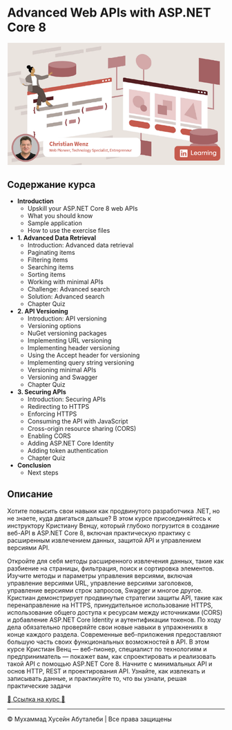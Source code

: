 <!-- ©©©©©©©©©©©©©©©©©©©©©©©© All Rights Are Reserved By Muhammad Husain Abootalebi ©©©©©©©©©©©©©©©©©©©©©©©©©©©©©©©©©© -->

# Advanced Web APIs with ASP.NET Core 8

![Advanced Web APIs with ASP.NET Core 8](../../assets/Courses/Course%20Covers/3%20-%203%20-%20Advanced%20Web%20APIs%20with%20ASP.NET%20Core%208.png)

## Содержание курса

- **Introduction**
  - Upskill your ASP.NET Core 8 web APIs
  - What you should know
  - Sample application
  - How to use the exercise files
- **1. Advanced Data Retrieval**
  - Introduction: Advanced data retrieval
  - Paginating items
  - Filtering items
  - Searching items
  - Sorting items
  - Working with minimal APIs
  - Challenge: Advanced search
  - Solution: Advanced search
  - Chapter Quiz
- **2. API Versioning**
  - Introduction: API versioning
  - Versioning options
  - NuGet versioning packages
  - Implementing URL versioning
  - Implementing header versioning
  - Using the Accept header for versioning
  - Implementing query string versioning
  - Versioning minimal APIs
  - Versioning and Swagger
  - Chapter Quiz
- **3. Securing APIs**
  - Introduction: Securing APIs
  - Redirecting to HTTPS
  - Enforcing HTTPS
  - Consuming the API with JavaScript
  - Cross-origin resource sharing (CORS)
  - Enabling CORS
  - Adding ASP.NET Core Identity
  - Adding token authentication
  - Chapter Quiz
- **Conclusion**
  - Next steps

## Описание

Хотите повысить свои навыки как продвинутого разработчика .NET, но не знаете, куда двигаться дальше? В этом курсе присоединяйтесь к инструктору Кристиану Венцу, который глубоко погрузится в создание веб-API в ASP.NET Core 8, включая практическую практику с расширенным извлечением данных, защитой API и управлением версиями API.

Откройте для себя методы расширенного извлечения данных, такие как разбиение на страницы, фильтрация, поиск и сортировка элементов. Изучите методы и параметры управления версиями, включая управление версиями URL, управление версиями заголовков, управление версиями строк запросов, Swagger и многое другое. Кристиан демонстрирует продвинутые стратегии защиты API, такие как перенаправление на HTTPS, принудительное использование HTTPS, использование общего доступа к ресурсам между источниками (CORS) и добавление ASP.NET Core Identity и аутентификации токенов. По ходу дела обязательно проверяйте свои новые навыки в упражнениях в конце каждого раздела. Современные веб-приложения предоставляют большую часть своих функциональных возможностей в API. В этом курсе Кристиан Венц — веб-пионер, специалист по технологиям и предприниматель — покажет вам, как спроектировать и реализовать такой API с помощью ASP.NET Core 8. Начните с минимальных API и основ HTTP, REST и проектирования API. Узнайте, как извлекать и записывать данные, и практикуйте то, что вы узнали, решая практические задачи

[🔗 Ссылка на курс 🔗](https://www.linkedin.com/learning/advanced-web-apis-with-asp-dot-net-core-8 "Linkedin")

---

© Мухаммад Хусейн Абуталеби | Все права защищены

<!-- ©©©©©©©©©©©©©©©©©©©©©©©© All Rights Are Reserved By Muhammad Husain Abootalebi ©©©©©©©©©©©©©©©©©©©©©©©©©©©©©©©©©© -->
